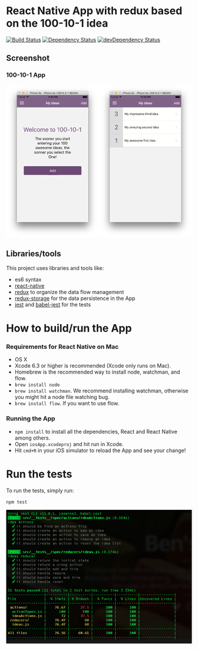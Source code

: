# React Native App with redux based on the 100-10-1 idea

[![Build Status](https://travis-ci.org/procoder17/react-native-redux-app-100-10-1.svg?branch=master)](https://travis-ci.org/procoder17/react-native-redux-app-100-10-1) [![Dependency Status](https://david-dm.org/procoder17/react-native-redux-app-100-10-1.svg)](https://david-dm.org/procoder17/react-native-redux-app-100-10-1) [![devDependency Status](https://david-dm.org/procoder17/react-native-redux-app-100-10-1/dev-status.svg)](https://david-dm.org/procoder17/react-native-redux-app-100-10-1#info=devDependencies)

## Screenshot

### 100-10-1 App

![100-10-1 App](images/app.png "100-10-1 App")

## Libraries/tools

This project uses libraries and tools like:
- es6 syntax
- [react-native](https://facebook.github.io/react-native)
- [redux](https://facebook.github.io/flux) to organize the data flow management
- [redux-storage](https://github.com/michaelcontento/redux-storage) for the data persistence in the App
- [jest](https://facebook.github.io/jest/) and [babel-jest](https://babeljs.io) for the tests

# How to build/run the App

### Requirements for React Native on Mac

- OS X
- Xcode 6.3 or higher is recommended (Xcode only runs on Mac).
- Homebrew is the recommended way to install node, watchman, and flow.
- `brew install node`
- `brew install watchman`. We recommend installing watchman, otherwise you might hit a node file watching bug.
- `brew install flow`. If you want to use flow.

### Running the App

- `npm install` to install all the dependencies, React and React Native among others.
- Open `iosApp.xcodeproj` and hit run in Xcode.
- Hit `cmd+R` in your iOS simulator to reload the App and see your change!

# Run the tests

To run the tests, simply run:

```
npm test
```

![Tests](images/tests.png "Tests")
